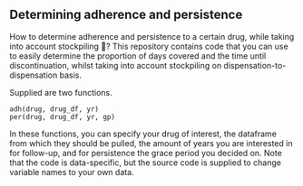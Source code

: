 ## Determining adherence and persistence

How to determine adherence and persistence to a certain drug, while taking into account stockpiling :pill:? This repository contains code that you can use to easily determine the proportion of days covered and the time until discontinuation, whilst taking into account stockpiling on dispensation-to-dispensation basis. 

Supplied are two functions.

```
adh(drug, drug_df, yr)
per(drug, drug_df, yr, gp)
```

In these functions, you can specify your drug of interest, the dataframe from which they should be pulled, the amount of years you are interested in for follow-up, and for persistence the grace period you decided on. Note that the code is data-specific, but the source code is supplied to change variable names to your own data.
